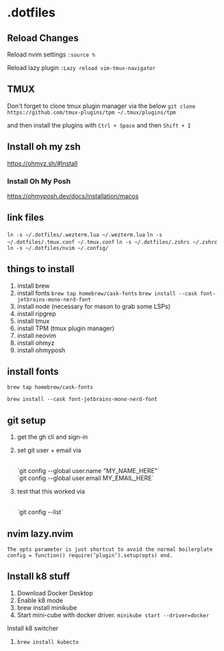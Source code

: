 # .dotfiles

## Reload Changes

Reload nvim settings
`:source %`

Reload lazy plugin
`:Lazy reload vim-tmux-navigator`

## TMUX

Don't forget to clone tmux plugin manager via the below
`git clone https://github.com/tmux-plugins/tpm ~/.tmux/plugins/tpm`

and then install the plugins with
`Ctrl + Space` and then `Shift + I`

## Install oh my zsh

https://ohmyz.sh/#Install

### Install Oh My Posh

https://ohmyposh.dev/docs/installation/macos

## link files

`ln -s ~/.dotfiles/.wezterm.lua ~/.wezterm.lua`
`ln -s ~/.dotfiles/.tmux.conf ~/.tmux.conf`
`ln -s ~/.dotfiles/.zshrc ~/.zshrc`
`ln -s ~/.dotfiles/nvim ~/.config/`

## things to install

1. install brew
2. install fonts
   `brew tap homebrew/cask-fonts`
   `brew install --cask font-jetbrains-mono-nerd-font`
3. install node (necessary for mason to grab some LSPs)
4. install ripgrep
5. install tmux
6. install TPM (tmux plugin manager)
7. install neovim
8. install ohmyz
9. install ohmyposh

## install fonts

`brew tap homebrew/cask-fonts`

`brew install --cask font-jetbrains-mono-nerd-font`

## git setup

1. get the gh cli and sign-in
2. set git user + email via

   <br>
   `git config --global user.name "MY_NAME_HERE"`

   <br>
   `git config --global user.email MY_EMAIL_HERE`

   <br>

3. test that this worked via

   <br>
   `git config --list`

## nvim lazy.nvim

`The opts parameter is just shortcut to avoid the normal boilerplate config = function() require(‘plugin’).setup(opts) end.`

## Install k8 stuff

1. Download Docker Desktop
2. Enable k8 mode
3. brew install minikube
4. Start mini-cube with docker driver. `minikube start --driver=docker`

Install k8 switcher

1. `brew install kubectx`
